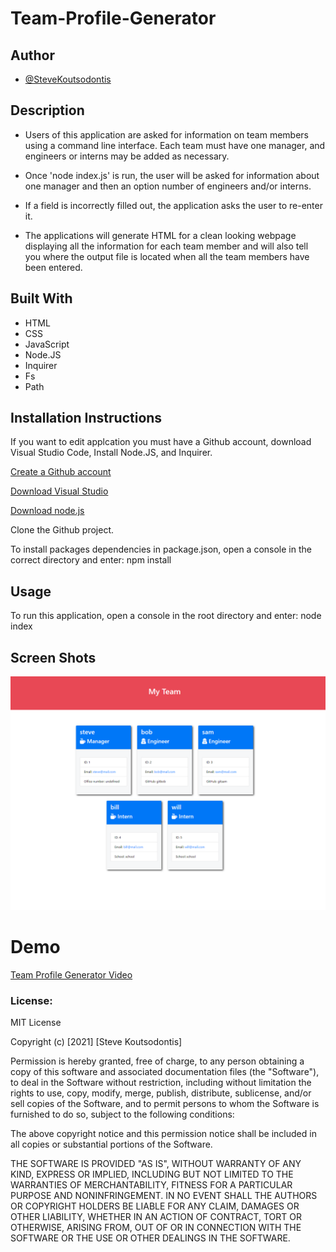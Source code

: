 # Team-Profile-Generator
## Author 
- [@SteveKoutsodontis](https://github.com/SteveKoutsodontis)

## Description
* Users of this application are asked for information on team members using a command line interface. Each team must have one manager, and engineers or interns may be added as necessary. 

* Once 'node index.js' is run, the user will be asked for information about one manager and then an option number of engineers and/or interns.

* If a field is incorrectly filled out, the application asks the user to re-enter it.

* The applications will generate HTML for a clean looking webpage displaying all the information for each team member and will also tell you where the output file is located when all the team members have been entered.

## Built With 

* HTML
* CSS 
* JavaScript
* Node.JS
* Inquirer 
* Fs 
* Path

## Installation Instructions

If you want to edit applcation you must have a Github account, download Visual Studio Code, Install Node.JS, and Inquirer.

[Create a Github account](https://github.com)

[Download Visual Studio](https://code.visualstudio.com/download/)

[Download node.js](https://nodejs.org/en/download/)

Clone the Github project.

To install packages dependencies in package.json, open a console in the correct directory and enter: npm install

## Usage 
To run this application, open a console in the root directory and enter: node index

## Screen Shots

![Screenshot](./images/teamGen1.png)

# Demo

[Team Profile Generator Video](https://drive.google.com/file/d/1rzho7PkrReklib2Hm18eQehFjaM2D8bN/view?usp=sharing)
### License: 
 
MIT License

Copyright (c) [2021] [Steve Koutsodontis]

Permission is hereby granted, free of charge, to any person obtaining a copy
of this software and associated documentation files (the "Software"), to deal
in the Software without restriction, including without limitation the rights
to use, copy, modify, merge, publish, distribute, sublicense, and/or sell
copies of the Software, and to permit persons to whom the Software is
furnished to do so, subject to the following conditions:

The above copyright notice and this permission notice shall be included in all
copies or substantial portions of the Software.

THE SOFTWARE IS PROVIDED "AS IS", WITHOUT WARRANTY OF ANY KIND, EXPRESS OR
IMPLIED, INCLUDING BUT NOT LIMITED TO THE WARRANTIES OF MERCHANTABILITY,
FITNESS FOR A PARTICULAR PURPOSE AND NONINFRINGEMENT. IN NO EVENT SHALL THE
AUTHORS OR COPYRIGHT HOLDERS BE LIABLE FOR ANY CLAIM, DAMAGES OR OTHER
LIABILITY, WHETHER IN AN ACTION OF CONTRACT, TORT OR OTHERWISE, ARISING FROM,
OUT OF OR IN CONNECTION WITH THE SOFTWARE OR THE USE OR OTHER DEALINGS IN THE
SOFTWARE.

